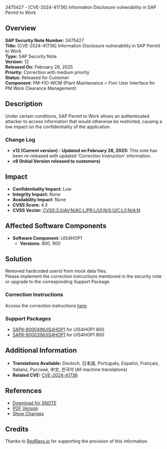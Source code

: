 3475427 - [CVE-2024-41736] Information Disclosure vulnerability in SAP Permit to Work

## Overview

**SAP Security Note Number:** 3475427  
**Title:** [CVE-2024-41736] Information Disclosure vulnerability in SAP Permit to Work  
**Type:** SAP Security Note  
**Version:** 12  
**Released On:** February 26, 2025  
**Priority:** Correction with medium priority  
**Status:** Released for Customer  
**Component:** PM-FIO-WCM (Plant Maintenance > Fiori User Interface for PM Work Clearance Management)

## Description

Under certain conditions, SAP Permit to Work allows an authenticated attacker to access information that would otherwise be restricted, causing a low impact on the confidentiality of the application.

### Change Log
- **v12 (Current version) - Updated on February 26, 2025:** This note has been re-released with updated 'Correction Instruction' information.
- **v8 (Initial Version released to customers)**

## Impact

- **Confidentiality Impact:** Low  
- **Integrity Impact:** None  
- **Availability Impact:** None  
- **CVSS Score:** 4.3  
- **CVSS Vector:** [CVSS:3.0/AV:N/AC:L/PR:L/UI:N/S:U/C:L/I:N/A:N](https://nvd.nist.gov/vuln-metrics/cvss/v3-calculator)

## Affected Software Components

- **Software Component:** UIS4HOP1  
  - **Versions:** 800, 900

## Solution

Removed hardcoded userid from mock data files.  
Please implement the correction instructions mentioned in the security note or upgrade to the corresponding Support Package.

### Correction Instructions
Access the correction instructions [here](https://me.sap.com/corrins/0003475427/20280).

### Support Packages
- [SAPK-80004INUIS4HOP1](https://me.sap.com/supportpackage/SAPK-80004INUIS4HOP1) for UIS4HOP1 800
- [SAPK-90002INUIS4HOP1](https://me.sap.com/supportpackage/SAPK-90002INUIS4HOP1) for UIS4HOP1 900

## Additional Information

- **Translations Available:** Deutsch, 日本語, Português, Español, Français, Italiano, Русский, 中文, 한국어 (All machine translations)
- **Related CVE:** [CVE-2024-41736](https://www.cve.org/CVERecord?id=CVE-2024-41736)

## References

- [Download for SNOTE](https://me.sap.com/notes/0040000000919842024)
- [PDF Version](https://me.sap.com/sap/support/sfm/notes/print/0003475427?language=en-US&token=9D0F87CDFB708F11178582B4D4B07B70)
- [Show Changes](https://me.sap.com/notesLatestChanges/0003475427/E/diff)

## Credits

Thanks to [RedRays.io](https://redrays.io) for supporting the provision of this information.